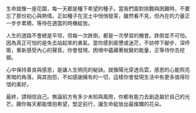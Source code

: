 生命就像一座花園，每一天都是種下希望的種子。當我們面對挑戰與困難時，不要忘了那份初心與熱情。正如種子在泥土中悄悄發芽，雖然看不見，但內在的力量正一步步累積，等待在適當的時機綻放。

人生的道路不會總是平坦，但每一次跌倒，都是一次學習的機會。跌倒並不可怕，因為真正可怕的是失去站起來的勇氣。當你感到疲憊或迷茫，不妨停下腳步，深呼吸，重新感受內心的聲音。你會發現，困境中蘊藏著蛻變的能量，正等待你去挖掘。

心中保持善良與感恩，是讓人生明亮的秘訣。就像陽光穿透烏雲，感恩的心能照亮黑暗的角落。與其抱怨，不如感謝擁有的一切，這樣你會發現生活中有更多值得珍惜的美好。

最終，請相信自己。無論前方有多少未知與風險，你都有能力去創造屬於自己的光芒。願你每天都能懷抱希望，堅定前行，讓生命綻放出最燦爛的花朵。